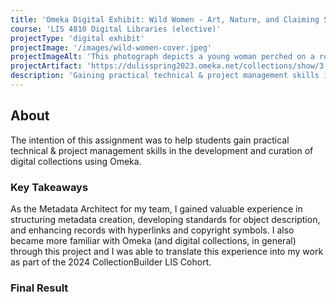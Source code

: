 ```yaml
---
title: 'Omeka Digital Exhibit: Wild Women - Art, Nature, and Claiming Space in US National Parks'
course: 'LIS 4810 Digital Libraries (elective)'
projectType: 'digital exhibit'
projectImage: '/images/wild-women-cover.jpeg'
projectImageAlt: 'This photograph depicts a young woman perched on a rock, the breeze lifting her skirt slightly while she smiles'
projectArtifact: 'https://dulisspring2023.omeka.net/collections/show/3'
description: 'Gaining practical technical & project management skills in the development and curation of digital collections using Omeka'
---
```


## About

The intention of this assignment was to help students gain practical technical & project management skills in the development and curation of digital collections using Omeka.

### Key Takeaways

As the Metadata Architect for my team, I gained valuable experience in structuring metadata creation, developing standards for object description, and enhancing records with hyperlinks and copyright symbols. I also became more familiar with Omeka (and digital collections, in general) through this project and I was able to translate this experience into my work as part of the 2024 CollectionBuilder LIS Cohort.

### Final Result
